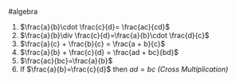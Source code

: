 #algebra 

1. $\frac{a}{b}\cdot \frac{c}{d}= \frac{ac}{cd}$
2. $\frac{a}{b}\div \frac{c}{d}=\frac{a}{b}\cdot \frac{d}{c}$ 
3. $\frac{a}{c} + \frac{b}{c} = \frac{a + b}{c}$ 
4. $\frac{a}{b} + \frac{c}{d} = \frac{ad + bc}{bd}$ 
5. $\frac{ac}{bc}=\frac{a}{b}$
6. If $\frac{a}{b}=\frac{c}{d}$ then $ad=bc$  *(Cross Multiplication)*

